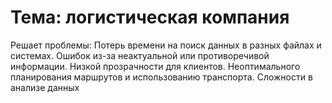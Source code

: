 # Тема: логистическая компания

Решает проблемы:
Потерь времени на поиск данных в разных файлах и системах.
Ошибок из-за неактуальной или противоречивой информации. 
Низкой прозрачности для клиентов. 
Неоптимального планирования маршрутов и использованию транспорта. 
Сложности в анализе данных
